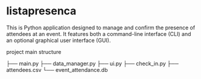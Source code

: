 # listapresenca
This is Python application designed to manage and confirm the presence of attendees at an event. It features both a command-line interface (CLI) and an optional graphical user interface (GUI). 

project main structure

├── main.py
├── data_manager.py
├── ui.py
├── check_in.py
├── attendees.csv
└── event_attendance.db
